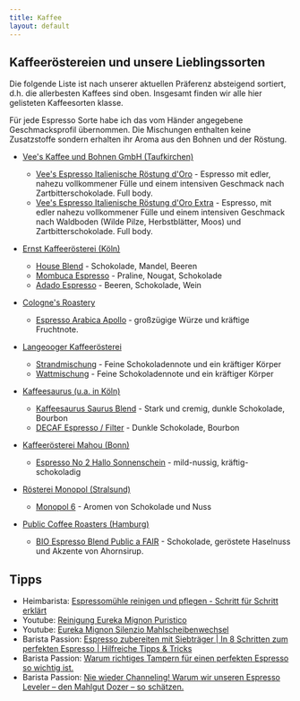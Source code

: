 ```yaml
---
title: Kaffee
layout: default
---
```

## Kaffeeröstereien und unsere Lieblingssorten

Die folgende Liste ist nach unserer aktuellen Präferenz absteigend sortiert, d.h. die allerbesten Kaffees sind oben. Insgesamt finden wir alle hier gelisteten Kaffeesorten klasse.

Für jede Espresso Sorte habe ich das vom Händer angegebene Geschmacksprofil übernommen. Die Mischungen enthalten keine Zusatzstoffe sondern erhalten ihr Aroma aus den Bohnen und der Röstung.

* [Vee's Kaffee und Bohnen GmbH (Taufkirchen)](https://shop.vees-kaffee.com/de/index.html)
  * [Vee's Espresso Italienische Röstung d'Oro](https://vees-coffee.com/de/espresso-und-cappuccino/8-464-vee-s-espresso-italienische-roestung-d-oro-4260338291082.html) - Espresso mit edler, nahezu vollkommener Fülle und einem intensiven Geschmack nach Zartbitterschokolade. Full body.
  * [Vee's Espresso Italienische Röstung d'Oro Extra](https://vees-coffee.com/de/espresso-und-cappuccino/9-vee-s-espresso-italienische-roestung-d-oro-extra-4260338291099.html) - Espresso, mit edler nahezu vollkommener Fülle und einem intensiven Geschmack nach Waldboden (Wilde Pilze, Herbstblätter, Moos) und Zartbitterschokolade. Full body.

* [Ernst Kaffeerösterei (Köln)](https://www.ernst-kaffee.de/)
  * [House Blend](https://www.ernst-kaffee.de/produktdetail/?wpsg_action=showProdukt&produkt_id=86) - Schokolade, Mandel, Beeren
  * [Mombuca Espresso](https://www.ernst-kaffee.de/produktdetail/?wpsg_action=showProdukt&produkt_id=189) - Praline, Nougat, Schokolade
  * [Adado Espresso](https://www.ernst-kaffee.de/produktdetail/?wpsg_action=showProdukt&produkt_id=210) - Beeren, Schokolade, Wein

* [Cologne's Roastery](https://colognes-roastery.de/)
  * [Espresso Arabica Apollo](https://colognes-roastery.de/espresso/17/espresso-arabica-apollo?c=7) - großzügige Würze und kräftige Fruchtnote.

* [Langeooger Kaffeerösterei](https://www.langeooger.shop/)
  * [Strandmischung](https://www.langeooger.shop/p/langeooger-strandmischung) - Feine Schokoladennote und ein kräftiger Körper
  * [Wattmischung](https://www.langeooger.shop/p/langeooger-wattmischung) - Feine Schokoladennote und ein kräftiger Körper

* [Kaffeesaurus (u.a. in Köln)](https://kaffeesaurus.com/)
  * [Kaffeesaurus Saurus Blend](https://kaffeesaurus.com/produkt/saurus-blend) - Stark und cremig, dunkle Schokolade, Bourbon
  * [DECAF Espresso / Filter](https://kaffeesaurus.com/produkt/decaf-espresso-filter) - Dunkle Schokolade, Bourbon

* [Kaffeerösterei Mahou (Bonn)](https://www.mahou-coffeehouse.com/)
  * [Espresso No 2 Hallo Sonnenschein](https://www.mahou-coffeehouse.com/product-page/no-2-hallo-sonnenschein) - mild-nussig, kräftig-schokoladig

* [Rösterei Monopol (Stralsund)](https://kaffee-monopol.de/shop/index.html)
  * [Monopol 6](https://kaffee-monopol.de/shop/kaffee/46-monopol-6.html) - Aromen von Schokolade und Nuss

* [Public Coffee Roasters (Hamburg)](https://publiccoffeeroasters.com/produkte/)
  * [BIO Espresso Blend Public a FAIR](https://publiccoffeeroasters.com/produkt/espresso-blend-public-a-fair/) - Schokolade, geröstete Haselnuss und Akzente von Ahornsirup.

## Tipps

* Heimbarista: [Espressomühle reinigen und pflegen - Schritt für Schritt erklärt](https://www.heimbarista.com/articles/9-espressomuhle-reinigen-und-pflegen-schritt-fur-schritt-erklart)
* Youtube: [Reinigung Eureka Mignon Puristico](https://www.youtube.com/watch?v=Hn42I3afsk8)
* Youtube: [Eureka Mignon Silenzio Mahlscheibenwechsel](https://www.youtube.com/watch?v=pbN2QR6eS_U)
* Barista Passion: [Espresso zubereiten mit Siebträger | In 8 Schritten zum perfekten Espresso | Hilfreiche Tipps & Tricks](https://www.barista-passione.de/espresso-zubereiten/)
* Barista Passion: [Warum richtiges Tampern für einen perfekten Espresso so wichtig ist.](https://www.barista-passione.de/richtig-tampern/)
* Barista Passion: [Nie wieder Channeling! Warum wir unseren Espresso Leveler – den Mahlgut Dozer – so schätzen.](https://www.barista-passione.de/mahlgut-dozer-espresso-leveler-kaffee-verteiler/)